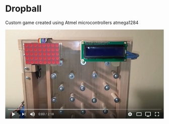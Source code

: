 # Dropball
Custom game created using Atmel microcontrollers atmega1284

[![Dropball](images/dropball.png)](https://youtu.be/I-bkn_P-poc "DropBall Embedded Systems")
